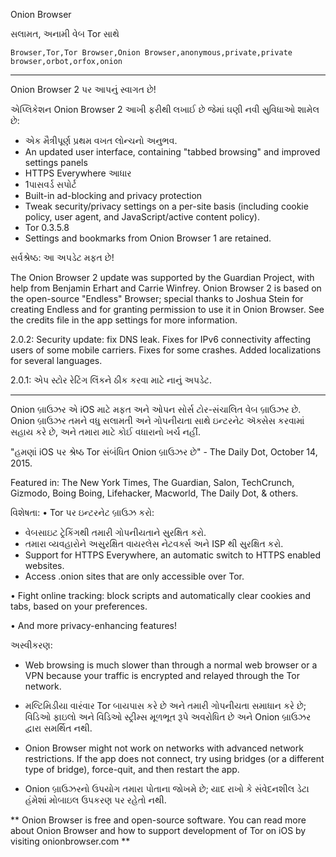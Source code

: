 Onion Browser

સલામત, અનામી વેબ Tor સાથે

`Browser,Tor,Tor Browser,Onion Browser,anonymous,private,private browser,orbot,orfox,onion`

---

Onion Browser 2 પર આપનું સ્વાગત છે!

એપ્લિકેશન Onion Browser 2 આખી ફરીથી લખાઈ છે જેમાં ઘણી નવી સુવિધાઓ શામેલ છે:

* એક મૈત્રીપૂર્ણ પ્રથમ વખત લોન્ચનો અનુભવ.
* An updated user interface, containing "tabbed browsing" and improved settings panels
* HTTPS Everywhere આધાર
* 1પાસવર્ડ  સપોર્ટ 
* Built-in ad-blocking and privacy protection
* Tweak security/privacy settings on a per-site basis (including cookie policy, user agent, and JavaScript/active content policy).
* Tor 0.3.5.8
* Settings and bookmarks from Onion Browser 1 are retained.

સર્વશ્રેષ્ઠ: આ અપડેટ મફત છે!

The Onion Browser 2 update was supported by the Guardian Project, with help from Benjamin Erhart and Carrie Winfrey. Onion Browser 2 is based on the open-source "Endless" Browser; special thanks to Joshua Stein for creating Endless and for granting permission to use it in Onion Browser. See the credits file in the app settings for more information.

2.0.2: Security update: fix DNS leak. Fixes for IPv6 connectivity affecting users of some mobile carriers. Fixes for some crashes. Added localizations for several languages.

2.0.1: એપ સ્ટોર રેટિંગ લિંકને ઠીક કરવા માટે નાનું અપડેટ.

---

Onion બ્રાઉઝર એ iOS માટે મફત અને ઓપન સોર્સ ટોર-સંચાલિત વેબ બ્રાઉઝર છે. Onion બ્રાઉઝર તમને વધુ સલામતી અને ગોપનીયતા સાથે ઇન્ટરનેટ ઍક્સેસ કરવામાં સહાય કરે છે, અને તમારા માટે કોઈ વધારાનો ખર્ચ નહીં.

"હમણાં iOS પર શ્રેષ્ઠ Tor સંબંધિત Onion બ્રાઉઝર છે" - The Daily Dot, October 14, 2015.

Featured in: The New York Times, The Guardian, Salon, TechCrunch, Gizmodo, Boing Boing, Lifehacker, Macworld, The Daily Dot, & others.

વિશેષતા:
• Tor પર ઇન્ટરનેટ બ્રાઉઝ કરો:
- વેબસાઇટ ટ્રેકિંગથી તમારી ગોપનીયતાને સુરક્ષિત કરો.
- તમારા વ્યવહારોને અસુરક્ષિત વાયરલેસ નેટવર્ક્સ અને ISP થી સુરક્ષિત કરો.
- Support for HTTPS Everywhere, an automatic switch to HTTPS enabled websites.
- Access .onion sites that are only accessible over Tor.

• Fight online tracking: block scripts and automatically clear cookies and tabs, based on your preferences.

• And more privacy-enhancing features!

અસ્વીકરણ:
- Web browsing is much slower than through a normal web browser or a VPN because your traffic is encrypted and relayed through the Tor network.

- મલ્ટિમિડીયા વારંવાર Tor બાયપાસ કરે છે અને તમારી ગોપનીયતા સમાધાન કરે છે; વિડિઓ ફાઇલો અને વિડિઓ સ્ટ્રીમ્સ મૂળભૂત રૂપે અવરોધિત છે અને Onion બ્રાઉઝર દ્વારા સમર્થિત નથી.

- Onion Browser might not work on networks with advanced network restrictions. If the app does not connect, try using bridges (or a different type of bridge), force-quit, and then restart the app.

- Onion બ્રાઉઝરનો ઉપયોગ તમારા પોતાના જોખમે છે; યાદ રાખો કે સંવેદનશીલ ડેટા હંમેશાં મોબાઇલ ઉપકરણ પર રહેતો નથી.

** Onion Browser is free and open-source software. You can read more about Onion Browser and how to support development of Tor on iOS by visiting onionbrowser.com **

